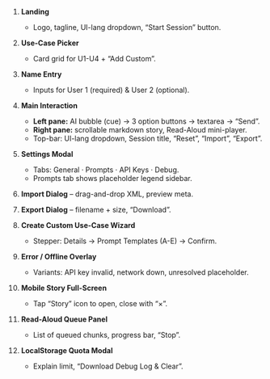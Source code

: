 1. **Landing**  
   - Logo, tagline, UI-lang dropdown, “Start Session” button.

2. **Use-Case Picker**  
   - Card grid for U1-U4 + “Add Custom”.

3. **Name Entry**  
   - Inputs for User 1 (required) & User 2 (optional).

4. **Main Interaction**  
   - **Left pane:** AI bubble (cue) → 3 option buttons → textarea → “Send”.  
   - **Right pane:** scrollable markdown story, Read-Aloud mini-player.  
   - Top-bar: UI-lang dropdown, Session title, “Reset”, “Import”, “Export”.

5. **Settings Modal**  
   - Tabs: General · Prompts · API Keys · Debug.  
   - Prompts tab shows placeholder legend sidebar.

6. **Import Dialog** – drag-and-drop XML, preview meta.

7. **Export Dialog** – filename + size, “Download”.

8. **Create Custom Use-Case Wizard**  
   - Stepper: Details → Prompt Templates (A-E) → Confirm.

9. **Error / Offline Overlay**  
   - Variants: API key invalid, network down, unresolved placeholder.

10. **Mobile Story Full-Screen**  
    - Tap “Story” icon to open, close with “×”.

11. **Read-Aloud Queue Panel**  
    - List of queued chunks, progress bar, “Stop”.

12. **LocalStorage Quota Modal**  
    - Explain limit, “Download Debug Log & Clear”.
